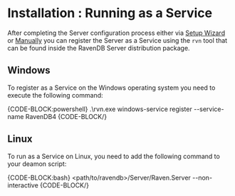 # Installation : Running as a Service

After completing the Server configuration process either via [Setup Wizard](../../start/installation/setup-wizard) or [Manually](../../start/installation/manual) you can register the Server as a Service using the `rvn` tool that can be found inside the RavenDB Server distribution package.

## Windows

To register as a Service on the Windows operating system you need to execute the following command:

{CODE-BLOCK:powershell}
.\rvn.exe windows-service register --service-name RavenDB4
{CODE-BLOCK/}

## Linux

To run as a Service on Linux, you need to add the following command to your deamon script:

{CODE-BLOCK:bash}
<path/to/ravendb>/Server/Raven.Server --non-interactive
{CODE-BLOCK/}

